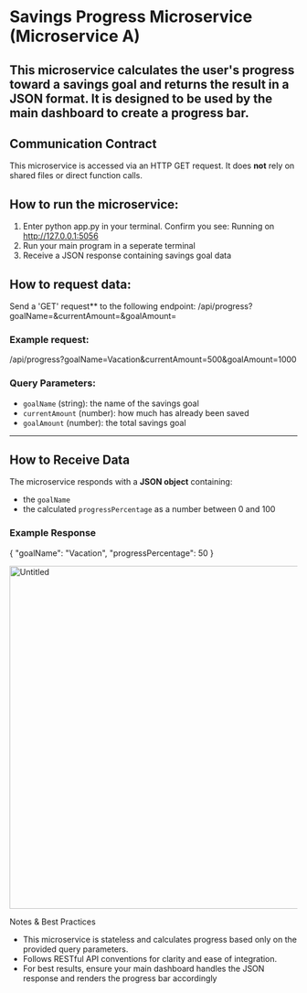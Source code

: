 # Savings Progress Microservice (Microservice A)
This microservice calculates the user's progress toward a savings goal and returns the result in a JSON format. It is designed to be used by the main dashboard to create a progress bar.
----
## Communication Contract
This microservice is accessed via an HTTP GET request. It does **not** rely on shared files or direct function calls.
## How to run the microservice:
1. Enter python app.py in your terminal. Confirm you see: Running on http://127.0.0.1:5056
2. Run your main program in a seperate terminal
3. Receive a JSON response containing savings goal data
   
## How to request data:
Send a 'GET' request** to the following endpoint:
/api/progress?goalName=<goalName>&currentAmount=<currentAmount>&goalAmount=<goalAmount>
### Example request: 
  /api/progress?goalName=Vacation&currentAmount=500&goalAmount=1000

### Query Parameters:
- `goalName` (string): the name of the savings goal
- `currentAmount` (number): how much has already been saved
- `goalAmount` (number): the total savings goal

---

## How to Receive Data

The microservice responds with a **JSON object** containing:
- the `goalName`
- the calculated `progressPercentage` as a number between 0 and 100

### Example Response
{
  "goalName": "Vacation",
  "progressPercentage": 50
}

<img width="600" alt="Untitled" src="https://github.com/user-attachments/assets/a7f67dc5-190c-4820-849c-5882d27bb42b" />

Notes & Best Practices
- This microservice is stateless and calculates progress based only on the provided query parameters.
- Follows RESTful API conventions for clarity and ease of integration.
- For best results, ensure your main dashboard handles the JSON response and renders the progress bar accordingly
